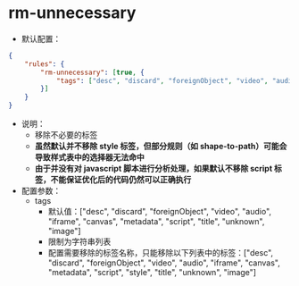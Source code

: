 # rm-unnecessary

* 默认配置：
```json
{
	"rules": {
		"rm-unnecessary": [true, {
			"tags": ["desc", "discard", "foreignObject", "video", "audio", "iframe", "canvas", "metadata", "script", "title", "unknown", "image"]
		}]
	}
}
```
* 说明：
	* 移除不必要的标签
	* **虽然默认并不移除 style 标签，但部分规则（如 shape-to-path）可能会导致样式表中的选择器无法命中**
	* **由于并没有对 javascript 脚本进行分析处理，如果默认不移除 script 标签，不能保证优化后的代码仍然可以正确执行**
* 配置参数：
	* tags
		* 默认值：["desc", "discard", "foreignObject", "video", "audio", "iframe", "canvas", "metadata", "script", "title", "unknown", "image"]
		* 限制为字符串列表
		* 配置需要移除的标签名称，只能移除以下列表中的标签：["desc", "discard", "foreignObject", "video", "audio", "iframe", "canvas", "metadata", "script", "style", "title", "unknown", "image"]

